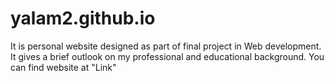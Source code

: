# yalam2.github.io
It is personal website designed as part of final project in Web development. 
It gives a brief outlook on my professional and educational background. You can find website at "Link"
